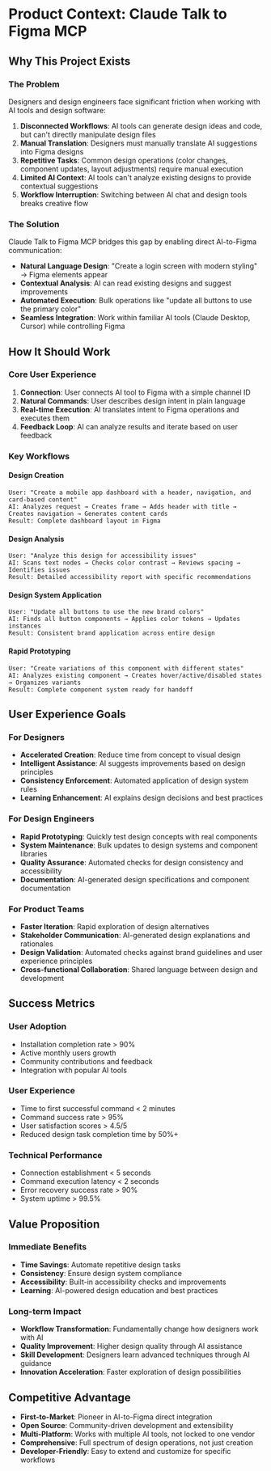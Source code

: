 # Product Context: Claude Talk to Figma MCP

## Why This Project Exists

### The Problem
Designers and design engineers face significant friction when working with AI tools and design software:

1. **Disconnected Workflows**: AI tools can generate design ideas and code, but can't directly manipulate design files
2. **Manual Translation**: Designers must manually translate AI suggestions into Figma designs
3. **Repetitive Tasks**: Common design operations (color changes, component updates, layout adjustments) require manual execution
4. **Limited AI Context**: AI tools can't analyze existing designs to provide contextual suggestions
5. **Workflow Interruption**: Switching between AI chat and design tools breaks creative flow

### The Solution
Claude Talk to Figma MCP bridges this gap by enabling direct AI-to-Figma communication:

- **Natural Language Design**: "Create a login screen with modern styling" → Figma elements appear
- **Contextual Analysis**: AI can read existing designs and suggest improvements
- **Automated Execution**: Bulk operations like "update all buttons to use the primary color"
- **Seamless Integration**: Work within familiar AI tools (Claude Desktop, Cursor) while controlling Figma

## How It Should Work

### Core User Experience
1. **Connection**: User connects AI tool to Figma with a simple channel ID
2. **Natural Commands**: User describes design intent in plain language
3. **Real-time Execution**: AI translates intent to Figma operations and executes them
4. **Feedback Loop**: AI can analyze results and iterate based on user feedback

### Key Workflows

#### Design Creation
```
User: "Create a mobile app dashboard with a header, navigation, and card-based content"
AI: Analyzes request → Creates frame → Adds header with title → Creates navigation → Generates content cards
Result: Complete dashboard layout in Figma
```

#### Design Analysis
```
User: "Analyze this design for accessibility issues"
AI: Scans text nodes → Checks color contrast → Reviews spacing → Identifies issues
Result: Detailed accessibility report with specific recommendations
```

#### Design System Application
```
User: "Update all buttons to use the new brand colors"
AI: Finds all button components → Applies color tokens → Updates instances
Result: Consistent brand application across entire design
```

#### Rapid Prototyping
```
User: "Create variations of this component with different states"
AI: Analyzes existing component → Creates hover/active/disabled states → Organizes variants
Result: Complete component system ready for handoff
```

## User Experience Goals

### For Designers
- **Accelerated Creation**: Reduce time from concept to visual design
- **Intelligent Assistance**: AI suggests improvements based on design principles
- **Consistency Enforcement**: Automated application of design system rules
- **Learning Enhancement**: AI explains design decisions and best practices

### For Design Engineers
- **Rapid Prototyping**: Quickly test design concepts with real components
- **System Maintenance**: Bulk updates to design systems and component libraries
- **Quality Assurance**: Automated checks for design consistency and accessibility
- **Documentation**: AI-generated design specifications and component documentation

### For Product Teams
- **Faster Iteration**: Rapid exploration of design alternatives
- **Stakeholder Communication**: AI-generated design explanations and rationales
- **Design Validation**: Automated checks against brand guidelines and user experience principles
- **Cross-functional Collaboration**: Shared language between design and development

## Success Metrics

### User Adoption
- Installation completion rate > 90%
- Active monthly users growth
- Community contributions and feedback
- Integration with popular AI tools

### User Experience
- Time to first successful command < 2 minutes
- Command success rate > 95%
- User satisfaction scores > 4.5/5
- Reduced design task completion time by 50%+

### Technical Performance
- Connection establishment < 5 seconds
- Command execution latency < 2 seconds
- Error recovery success rate > 90%
- System uptime > 99.5%

## Value Proposition

### Immediate Benefits
- **Time Savings**: Automate repetitive design tasks
- **Consistency**: Ensure design system compliance
- **Accessibility**: Built-in accessibility checks and improvements
- **Learning**: AI-powered design education and best practices

### Long-term Impact
- **Workflow Transformation**: Fundamentally change how designers work with AI
- **Quality Improvement**: Higher design quality through AI assistance
- **Skill Development**: Designers learn advanced techniques through AI guidance
- **Innovation Acceleration**: Faster exploration of design possibilities

## Competitive Advantage
- **First-to-Market**: Pioneer in AI-to-Figma direct integration
- **Open Source**: Community-driven development and extensibility
- **Multi-Platform**: Works with multiple AI tools, not locked to one vendor
- **Comprehensive**: Full spectrum of design operations, not just creation
- **Developer-Friendly**: Easy to extend and customize for specific workflows
